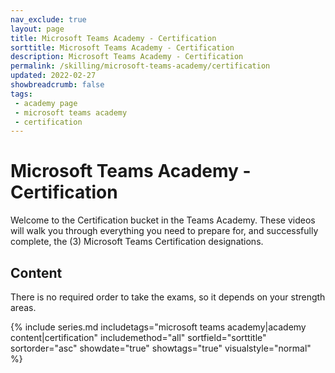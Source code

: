 ```yaml
---
nav_exclude: true
layout: page
title: Microsoft Teams Academy - Certification
sorttitle: Microsoft Teams Academy - Certification
description: Microsoft Teams Academy - Certification
permalink: /skilling/microsoft-teams-academy/certification
updated: 2022-02-27
showbreadcrumb: false
tags: 
 - academy page
 - microsoft teams academy
 - certification
---
```


# Microsoft Teams Academy - Certification

Welcome to the Certification bucket in the Teams Academy. These videos will walk you through everything you need to prepare for, and successfully complete, the (3) Microsoft Teams Certification designations. 

## Content
There is no required order to take the exams, so it depends on your strength areas. 

{% include series.md 
    includetags="microsoft teams academy|academy content|certification" 
    includemethod="all" 
    sortfield="sorttitle" sortorder="asc" showdate="true" showtags="true" 
    visualstyle="normal"
%}

